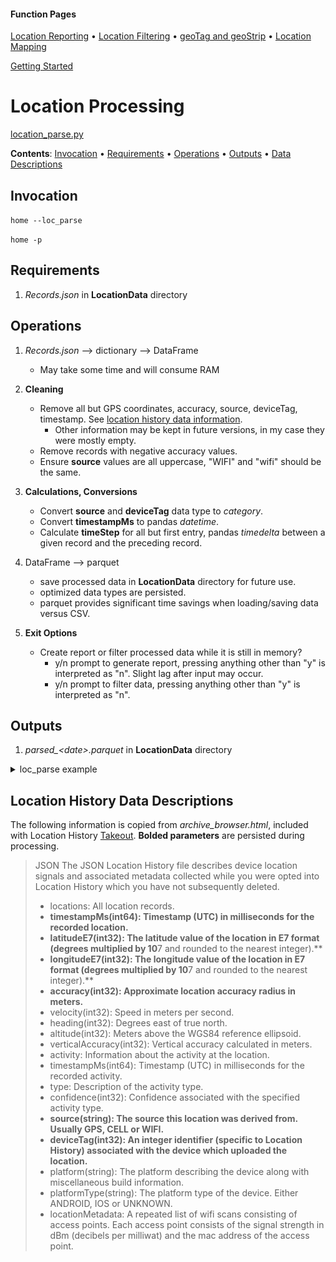 #### Function Pages
[Location Reporting](/docs/Location%20Reporting.md)
• [Location Filtering](/docs/Location%20Filtering.md)
• [geoTag and geoStrip](/docs/geoTag.md)
• [Location Mapping](/docs/Mapping.md)

[Getting Started](/docs#getting-started)


# Location Processing

[location_parse.py](/src/GLU/location_parse.py)

**Contents**:
[Invocation](#invocation) • [Requirements](#requirements) • 
[Operations](#operations) • [Outputs](#outputs) • [Data Descriptions](#location-history-data-descriptions)

## Invocation

`home --loc_parse`

`home -p`

## Requirements

1.  *Records.json* in **LocationData** directory

## Operations

1. *Records.json* --> dictionary --> DataFrame
	- May take some time and will consume RAM

2. **Cleaning**
	- Remove all but GPS coordinates, accuracy, source, deviceTag, timestamp. See [location history data information](/docs/Location%20Processing.md#location-history-data-descriptions).
		- Other information may be kept in future versions, in my case they were mostly empty.
	- Remove records with negative accuracy values.
	- Ensure **source** values are all uppercase, "WIFI" and "wifi" should be the same.

3. **Calculations, Conversions**
	- Convert **source** and **deviceTag** data type to *category*.
	- Convert **timestampMs** to pandas *datetime*.
	- Calculate **timeStep** for all but first entry, pandas *timedelta* between a given record and the preceding record.

4. DataFrame --> parquet 
	- save processed data in **LocationData** directory for future use.
	- optimized data types are persisted.
	- parquet provides significant time savings when loading/saving data versus CSV.

5. **Exit Options**
	- Create report or filter processed data while it is still in memory?
		- y/n prompt to generate report, pressing anything other than "y" is interpreted as "n". Slight lag after input may occur.
		- y/n prompt to filter data, pressing anything other than "y" is interpreted as "n".
		
## Outputs

1. *parsed_\<date\>.parquet* in **LocationData** directory
	
<details>
  <summary>loc_parse example</summary>
  
![Parse1](/docs/images/location_parse.png "CLI example")

*Parsing operation for ~500MB Records.json file*
</details>
	
## Location History Data Descriptions

The following information is copied from *archive_browser.html*, included with Location History [Takeout](https://takeout.google.com/). **Bolded parameters** are persisted during processing. 

> JSON
> The JSON Location History file describes device location signals and associated metadata collected while you were opted into Location History which you have not subsequently deleted.
> * locations: All location records.
> * **timestampMs(int64): Timestamp (UTC) in milliseconds for the recorded location.**
> * **latitudeE7(int32): The latitude value of the location in E7 format (degrees multiplied by 10**7 and rounded to the nearest integer).**
> * **longitudeE7(int32): The longitude value of the location in E7 format (degrees multiplied by 10**7 and rounded to the nearest integer).**
> * **accuracy(int32): Approximate location accuracy radius in meters.**
> * velocity(int32): Speed in meters per second.
> * heading(int32): Degrees east of true north.
> * altitude(int32): Meters above the WGS84 reference ellipsoid.
> * verticalAccuracy(int32): Vertical accuracy calculated in meters.
> * activity: Information about the activity at the location.
> * timestampMs(int64): Timestamp (UTC) in milliseconds for the recorded activity.
> * type: Description of the activity type.
> * confidence(int32): Confidence associated with the specified activity type.
> * **source(string): The source this location was derived from. Usually GPS, CELL or WIFI.**
> * **deviceTag(int32): An integer identifier (specific to Location History) associated with the device which uploaded the location.**
> * platform(string): The platform describing the device along with miscellaneous build information.
> * platformType(string): The platform type of the device. Either ANDROID, IOS or UNKNOWN.
> * locationMetadata: A repeated list of wifi scans consisting of access points. Each access point consists of the signal strength in dBm (decibels per milliwat) and the mac address of the access point.
